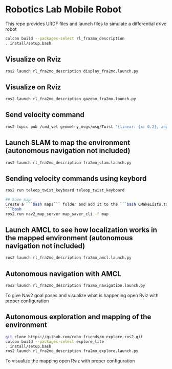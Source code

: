 # Robotics Lab Mobile Robot

This repo provides URDF files and launch files to simulate a differential drive robot

```bash
colcon build --packages-select rl_fra2mo_description
. install/setup.bash
  ``` 
## Visualize on Rviz
```bash
ros2 launch rl_fra2mo_description display_fra2mo.launch.py
  ```
  
## Visualize on Rviz
```bash
ros2 launch rl_fra2mo_description gazebo_fra2mo.launch.py
  ```
  
## Send velocity command
```bash
ros2 topic pub /cmd_vel geometry_msgs/msg/Twist "{linear: {x: 0.2}, angular: {z: 0.2}}"
  ```
  
## Launch SLAM to map the environment (autonomous navigation not included)
```bash
ros2 launch rl_fra2mo_description fra2mo_slam.launch.py
  ```
  
## Sending velocity commands using keybord
```bash
ros2 run teleop_twist_keyboard teleop_twist_keyboard

## Save map
Create a ```bash maps``` folder and add it to the ```bash CMakeLists.txt```, isnide the folder run
```bash
ros2 run nav2_map_server map_saver_cli -f map
  ```
  
## Launch AMCL to see how localization works in the mapped environment (autonomous navigation not included)
```bash
ros2 launch rl_fra2mo_description fra2mo_amcl.launch.py
  ```

## Autonomous navigation with AMCL
```bash
ros2 launch rl_fra2mo_description fra2mo_navigation.launch.py
  ```
To give Nav2 goal poses and visualize what is happening open Rviz with proper configuration

## Autonomous exploration and mapping of the environment
```bash
git clone https://github.com/robo-friends/m-explore-ros2.git
colcon build --packages-select explore_lite
. install/setup.bash
ros2 launch rl_fra2mo_description fra2mo_explore.launch.py
  ```
To visualize the mapping open Rviz with proper configuration
